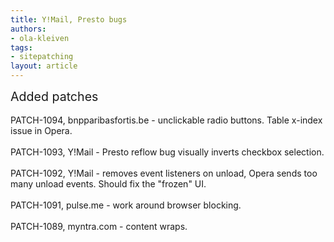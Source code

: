 ```yaml
---
title: Y!Mail, Presto bugs
authors:
- ola-kleiven
tags:
- sitepatching
layout: article
---
```

<span style="font-size: 140%">Added patches</span><br/><br/>PATCH-1094, bnpparibasfortis.be - unclickable radio buttons. Table x-index issue in Opera.<br/><br/>PATCH-1093, Y!Mail - Presto reflow bug visually inverts checkbox selection.<br/><br/>PATCH-1092, Y!Mail - removes event listeners on unload, Opera sends too many unload events. Should fix the &quot;frozen&quot; UI.<br/><br/>PATCH-1091, pulse.me - work around browser blocking.<br/><br/>PATCH-1089, myntra.com - content wraps.
